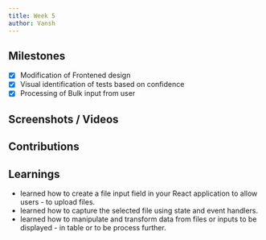 ```yaml
---
title: Week 5
author: Vansh
---
```


## Milestones
- [X] Modification of Frontened design 
- [X] Visual identification of tests based on confidence
- [X] Processing of Bulk input from user

## Screenshots / Videos 

## Contributions

## Learnings
- learned how to create a file input field in your React application to allow users - to upload files.
- learned how to capture the selected file using state and event handlers.
- learned how to manipulate and transform data from files or inputs to be displayed - in table or to be process further.